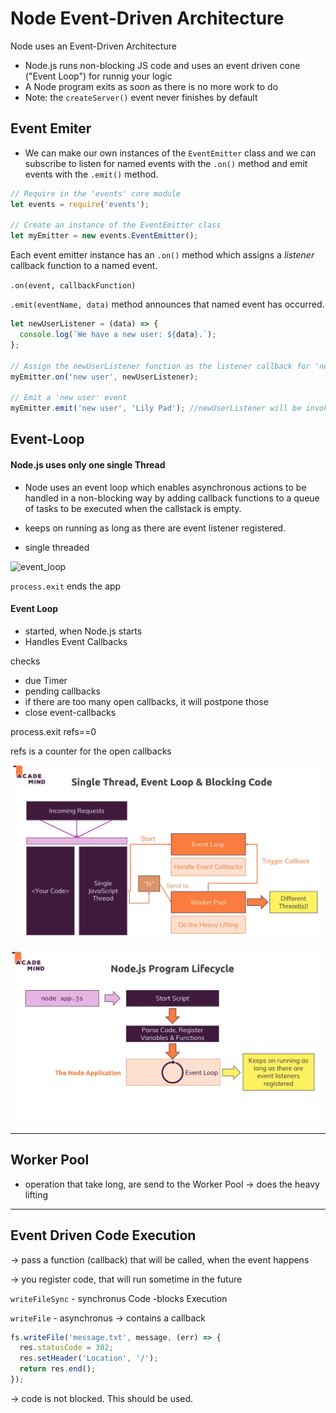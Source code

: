 # Node Event-Driven Architecture

Node uses an Event-Driven Architecture

- Node.js runs non-blocking JS code and uses an event driven cone ("Event Loop") for runnig your logic
- A Node program exits as soon as there is no more work to do
- Note: the `createServer()` event never finishes by default

## Event Emiter

- We can make our own instances of the `EventEmitter` class and we can subscribe to listen for named events with the `.on()` method and emit events with the `.emit()` method.

```js
// Require in the 'events' core module
let events = require('events');

// Create an instance of the EventEmitter class
let myEmitter = new events.EventEmitter();
```

Each event emitter instance has an `.on()` method which assigns a _listener_ callback function to a named event.

`.on(event, callbackFunction)`

`.emit(eventName, data)` method announces that named event has occurred.

```js
let newUserListener = (data) => {
  console.log(`We have a new user: ${data}.`);
};

// Assign the newUserListener function as the listener callback for 'new user' events
myEmitter.on('new user', newUserListener);

// Emit a 'new user' event
myEmitter.emit('new user', 'Lily Pad'); //newUserListener will be invoked with 'Lily Pad'
```

## Event-Loop

#### Node.js uses only one single Thread

- Node uses an event loop which enables asynchronous actions to be handled in a non-blocking way by adding callback functions to a queue of tasks to be executed when the callstack is empty.

- keeps on running as long as there are event listener registered.

- single threaded

![event_loop](.assets/event_loop.png)

`process.exit` ends the app

#### Event Loop

- started, when Node.js starts
- Handles Event Callbacks

checks

- due Timer
- pending callbacks
- if there are too many open callbacks, it will postpone those
- close event-callbacks

process.exit refs==0

refs is a counter for the open callbacks

![overview](./assets/overview.png)

![lifecycle](./assets/lifecycle.png)

---

## Worker Pool

- operation that take long, are send to the Worker Pool
  -> does the heavy lifting

---

## Event Driven Code Execution

-> pass a function (callback) that will be called, when the event happens

-> you register code, that will run sometime in the future

`writeFileSync` - synchronus Code -blocks Execution

`writeFile` - asynchronus -> contains a callback

```js
fs.writeFile('message.txt', message, (err) => {
  res.statusCode = 302;
  res.setHeader('Location', '/');
  return res.end();
});
```

-> code is not blocked. This should be used.
